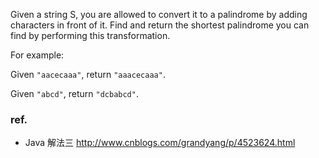 <div>
<p>
Given a string S, you are allowed to convert it to a palindrome by adding characters in front of it. Find and return the shortest palindrome you can find by performing this transformation.
</p>

<p>For example: </p>
<p>Given <code>"aacecaaa"</code>, return <code>"aaacecaaa"</code>.</p>
<p>Given <code>"abcd"</code>, return <code>"dcbabcd"</code>.</p>

</div>

### ref.
- Java 解法三 http://www.cnblogs.com/grandyang/p/4523624.html
